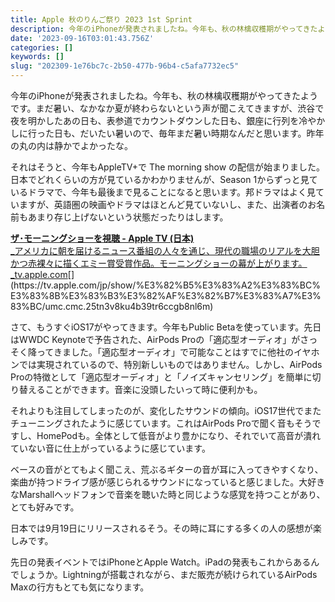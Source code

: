 ```yaml
---
title: Apple 秋のりんご祭り 2023 1st Sprint
description: 今年のiPhoneが発表されましたね。今年も、秋の林檎収穫期がやってきたようです。まだ暑い、なかなか夏が終わらないという声が聞こえてきますが、渋谷で夜を明かしたあの日も、表参道でカウントダウンした日も、銀座に行列を冷やかしに行った日も、だいたい暑いので、毎年まだ暑い時期なんだと思
date: '2023-09-16T03:01:43.756Z'
categories: []
keywords: []
slug: "202309-1e76bc7c-2b50-477b-96b4-c5afa7732ec5"
---
```

今年のiPhoneが発表されましたね。今年も、秋の林檎収穫期がやってきたようです。まだ暑い、なかなか夏が終わらないという声が聞こえてきますが、渋谷で夜を明かしたあの日も、表参道でカウントダウンした日も、銀座に行列を冷やかしに行った日も、だいたい暑いので、毎年まだ暑い時期なんだと思います。昨年の丸の内は静かでよかったな。

それはそうと、今年もAppleTV+で The morning show の配信が始まりました。日本でどれくらいの方が見ているかわかりませんが、Season 1からずっと見ているドラマで、今年も最後まで見ることになると思います。邦ドラマはよく見ていますが、英語圏の映画やドラマはほとんど見ていないし、また、出演者のお名前もあまり存じ上げないという状態だったりはします。

[**ザ･モーニングショーを視聴 - Apple TV (日本)**  
_アメリカに朝を届けるニュース番組の人々を通じ、現代の職場のリアルを大胆かつ赤裸々に描くエミー賞受賞作品。モーニングショーの幕が上がります。_tv.apple.com](https://tv.apple.com/jp/show/%E3%82%B5%E3%83%A2%E3%83%BC%E3%83%8B%E3%83%B3%E3%82%AF%E3%82%B7%E3%83%A7%E3%83%BC/umc.cmc.25tn3v8ku4b39tr6ccgb8nl6m "https://tv.apple.com/jp/show/%E3%82%B5%E3%83%A2%E3%83%BC%E3%83%8B%E3%83%B3%E3%82%AF%E3%82%B7%E3%83%A7%E3%83%BC/umc.cmc.25tn3v8ku4b39tr6ccgb8nl6m")[](https://tv.apple.com/jp/show/%E3%82%B5%E3%83%A2%E3%83%BC%E3%83%8B%E3%83%B3%E3%82%AF%E3%82%B7%E3%83%A7%E3%83%BC/umc.cmc.25tn3v8ku4b39tr6ccgb8nl6m)

さて、もうすぐiOS17がやってきます。今年もPublic Betaを使っています。先日はWWDC Keynoteで予告された、AirPods Proの「適応型オーディオ」がさっそく降ってきました。「適応型オーディオ」で可能なことはすでに他社のイヤホンでは実現されているので、特別新しいものではありません。しかし、AirPods Proの特徴として「適応型オーディオ」と「ノイズキャンセリング」を簡単に切り替えることができます。音楽に没頭したいって時に便利かも。

それよりも注目してしまったのが、変化したサウンドの傾向。iOS17世代でまたチューニングされたように感じています。これはAirPods Proで聞く音もそうですし、HomePodも。全体として低音がより豊かになり、それでいて高音が潰れていない音に仕上がっているように感じています。

ベースの音がとてもよく聞こえ、荒ぶるギターの音が耳に入ってきやすくなり、楽曲が持つドライブ感が感じられるサウンドになっていると感じました。大好きなMarshallヘッドフォンで音楽を聴いた時と同じような感覚を持つことがあり、とても好みです。

日本では9月19日にリリースされるそう。その時に耳にする多くの人の感想が楽しみです。

先日の発表イベントではiPhoneとApple Watch。iPadの発表もこれからあるんでしょうか。Lightningが搭載されながら、まだ販売が続けられているAirPods Maxの行方もとても気になります。